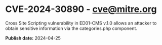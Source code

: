 # CVE-2024-30890 - cve@mitre.org

Cross Site Scripting vulnerability in ED01-CMS v.1.0 allows an attacker to obtain sensitive information via the categories.php component.

**Publish date:** 2024-04-25
